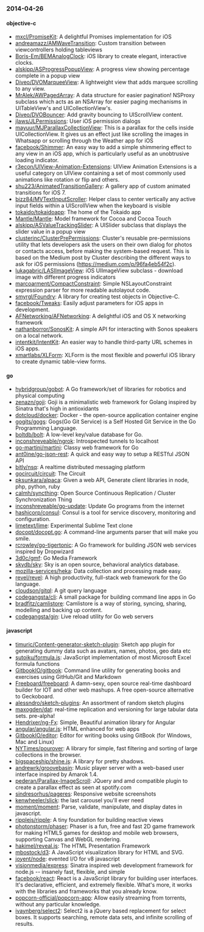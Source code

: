 ### 2014-04-26

#### objective-c
* [mxcl/PromiseKit](https://github.com/mxcl/PromiseKit): A delightful Promises implementation for iOS
* [andreamazz/AMWaveTransition](https://github.com/andreamazz/AMWaveTransition): Custom transition between viewcontrollers holding tableviews
* [Boris-Em/BEMAnalogClock](https://github.com/Boris-Em/BEMAnalogClock): iOS library to create elegant, interactive clocks.
* [alskipp/ASProgressPopupView](https://github.com/alskipp/ASProgressPopupView): A progress view showing percentage complete in a popup view 
* [Diveo/DVOMarqueeView](https://github.com/Diveo/DVOMarqueeView): A lightweight view that adds marquee scrolling to any view.
* [MrAlek/AWPagedArray](https://github.com/MrAlek/AWPagedArray): A data structure for easier pagination! NSProxy subclass which acts as an NSArray for easier paging mechanisms in UITableView's and UICollectionView's.
* [Diveo/DVOBouncer](https://github.com/Diveo/DVOBouncer): Add gravity bouncing to UIScrollView content.
* [jlaws/JLPermissions](https://github.com/jlaws/JLPermissions): User iOS permission dialogs
* [mayuur/MJParallaxCollectionView](https://github.com/mayuur/MJParallaxCollectionView): This is a parallax for the cells inside UICollectionView. It gives us an effect just like scrolling the images in Whatsapp or scrolling through the Weather app for iOS
* [facebook/Shimmer](https://github.com/facebook/Shimmer): An easy way to add a simple shimmering effect to any view in an iOS app, which is particularly useful as an unobtrusive loading indicator.
* [r3econ/UIView-Animation-Extensions](https://github.com/r3econ/UIView-Animation-Extensions): UIView Animation Extensions is a useful category on UIView containing a set of most commonly used animations like rotation or flip and others.
* [shu223/AnimatedTransitionGallery](https://github.com/shu223/AnimatedTransitionGallery): A gallery app of custom animated transitions for iOS 7.
* [bizz84/MVTextInputScroller](https://github.com/bizz84/MVTextInputScroller): Helper class to center vertically any active input fields within a UIScrollView when the keyboard is visible
* [tokaido/tokaidoapp](https://github.com/tokaido/tokaidoapp): The home of the Tokaido app
* [Mantle/Mantle](https://github.com/Mantle/Mantle): Model framework for Cocoa and Cocoa Touch
* [alskipp/ASValueTrackingSlider](https://github.com/alskipp/ASValueTrackingSlider): A UISlider subclass that displays the slider value in a popup view
* [clusterinc/ClusterPrePermissions](https://github.com/clusterinc/ClusterPrePermissions): Cluster's reusable pre-permissions utility that lets developers ask the users on their own dialog for photos or contacts access, before making the system-based request. This is based on the Medium post by Cluster describing the different ways to ask for iOS permissions (https://medium.com/p/96fa4eb54f2c).
* [lukagabric/LASIImageView](https://github.com/lukagabric/LASIImageView): iOS UIImageView subclass - download image with different progress indicators
* [marcoarment/CompactConstraint](https://github.com/marcoarment/CompactConstraint): Simple NSLayoutConstraint expression parser for more readable autolayout code.
* [smyrgl/Foundry](https://github.com/smyrgl/Foundry): A library for creating test objects in Objective-C.
* [facebook/Tweaks](https://github.com/facebook/Tweaks): Easily adjust parameters for iOS apps in development.
* [AFNetworking/AFNetworking](https://github.com/AFNetworking/AFNetworking): A delightful iOS and OS X networking framework
* [nathanborror/SonosKit](https://github.com/nathanborror/SonosKit): A simple API for interacting with Sonos speakers on a local network.
* [intentkit/IntentKit](https://github.com/intentkit/IntentKit): An easier way to handle third-party URL schemes in iOS apps.
* [xmartlabs/XLForm](https://github.com/xmartlabs/XLForm): XLForm is the most flexible and powerful iOS library to create dynamic table-view forms.

#### go
* [hybridgroup/gobot](https://github.com/hybridgroup/gobot): A Go framework/set of libraries for robotics and physical computing
* [zenazn/goji](https://github.com/zenazn/goji): Goji is a minimalistic web framework for Golang inspired by Sinatra that's high in antioxidants
* [dotcloud/docker](https://github.com/dotcloud/docker): Docker - the open-source application container engine
* [gogits/gogs](https://github.com/gogits/gogs): Gogs(Go Git Service) is a Self Hosted Git Service in the Go Programming Language.
* [boltdb/bolt](https://github.com/boltdb/bolt): A low-level key/value database for Go.
* [inconshreveable/ngrok](https://github.com/inconshreveable/ngrok): Introspected tunnels to localhost
* [go-martini/martini](https://github.com/go-martini/martini): Classy web framework for Go
* [ant0ine/go-json-rest](https://github.com/ant0ine/go-json-rest): A quick and easy way to setup a RESTful JSON API
* [bitly/nsq](https://github.com/bitly/nsq): A realtime distributed messaging platform
* [gocircuit/circuit](https://github.com/gocircuit/circuit): The Circuit
* [pksunkara/alpaca](https://github.com/pksunkara/alpaca): Given a web API, Generate client libraries in node, php, python, ruby
* [calmh/syncthing](https://github.com/calmh/syncthing): Open Source Continuous Replication / Cluster Synchronization Thing
* [inconshreveable/go-update](https://github.com/inconshreveable/go-update): Update Go programs from the internet
* [hashicorp/consul](https://github.com/hashicorp/consul): Consul is a tool for service discovery, monitoring and configuration.
* [limetext/lime](https://github.com/limetext/lime): Experimental Sublime Text clone
* [docopt/docopt.go](https://github.com/docopt/docopt.go): A command-line arguments parser that will make you smile.
* [rcrowley/go-tigertonic](https://github.com/rcrowley/go-tigertonic): A Go framework for building JSON web services inspired by Dropwizard
* [3d0c/gmf](https://github.com/3d0c/gmf): Go Media Framework
* [skydb/sky](https://github.com/skydb/sky): Sky is an open source, behavioral analytics database.
* [mozilla-services/heka](https://github.com/mozilla-services/heka): Data collection and processing made easy.
* [revel/revel](https://github.com/revel/revel): A high productivity, full-stack web framework for the Go language.
* [cloudson/gitql](https://github.com/cloudson/gitql): A git query language
* [codegangsta/cli](https://github.com/codegangsta/cli): A small package for building command line apps in Go
* [bradfitz/camlistore](https://github.com/bradfitz/camlistore): Camlistore is a way of storing, syncing, sharing, modelling and backing up content.
* [codegangsta/gin](https://github.com/codegangsta/gin): Live reload utility for Go web servers

#### javascript
* [timuric/Content-generator-sketch-plugin](https://github.com/timuric/Content-generator-sketch-plugin): Sketch app plugin for generating dummy data such as avatars, names, photos, geo data etc
* [sutoiku/formula.js](https://github.com/sutoiku/formula.js): JavaScript implementation of most Microsoft Excel formula functions
* [GitbookIO/gitbook](https://github.com/GitbookIO/gitbook): Command line utility for generating books and exercises using GitHub/Git and Markdown
* [Freeboard/freeboard](https://github.com/Freeboard/freeboard): A damn-sexy, open source real-time dashboard builder for IOT and other web mashups. A free open-source alternative to Geckoboard.
* [alessndro/sketch-plugins](https://github.com/alessndro/sketch-plugins): An assortment of random sketch plugins
* [maxogden/dat](https://github.com/maxogden/dat): real-time replication and versioning for large tabular data sets. pre-alpha!
* [Hendrixer/ng-Fx](https://github.com/Hendrixer/ng-Fx): Simple, Beautiful animation library for Angular
* [angular/angular.js](https://github.com/angular/angular.js): HTML enhanced for web apps
* [GitbookIO/editor](https://github.com/GitbookIO/editor): Editor for writing books using GitBook (for Windows, Mac and Linux)
* [NYTimes/pourover](https://github.com/NYTimes/pourover): A library for simple, fast filtering and sorting of large collections in the browser. 
* [bigspaceship/shine.js](https://github.com/bigspaceship/shine.js): A library for pretty shadows.
* [andrewrk/groovebasin](https://github.com/andrewrk/groovebasin): Music player server with a web-based user interface inspired by Amarok 1.4.
* [pederan/Parallax-ImageScroll](https://github.com/pederan/Parallax-ImageScroll): JQuery and amd compatible plugin to create a parallax effect as seen at spotify.com
* [sindresorhus/pageres](https://github.com/sindresorhus/pageres): Responsive website screenshots
* [kenwheeler/slick](https://github.com/kenwheeler/slick): the last carousel you'll ever need
* [moment/moment](https://github.com/moment/moment): Parse, validate, manipulate, and display dates in javascript.
* [ripplejs/ripple](https://github.com/ripplejs/ripple): A tiny foundation for building reactive views
* [photonstorm/phaser](https://github.com/photonstorm/phaser): Phaser is a fun, free and fast 2D game framework for making HTML5 games for desktop and mobile web browsers, supporting Canvas and WebGL rendering.
* [hakimel/reveal.js](https://github.com/hakimel/reveal.js): The HTML Presentation Framework
* [mbostock/d3](https://github.com/mbostock/d3): A JavaScript visualization library for HTML and SVG.
* [joyent/node](https://github.com/joyent/node): evented I/O for v8 javascript
* [visionmedia/express](https://github.com/visionmedia/express): Sinatra inspired web development framework for node.js -- insanely fast, flexible, and simple
* [facebook/react](https://github.com/facebook/react): React is a JavaScript library for building user interfaces. It's declarative, efficient, and extremely flexible. What's more, it works with the libraries and frameworks that you already know.
* [popcorn-official/popcorn-app](https://github.com/popcorn-official/popcorn-app): Allow easily streaming from torrents, without any particular knowledge.
* [ivaynberg/select2](https://github.com/ivaynberg/select2): Select2 is a jQuery based replacement for select boxes. It supports searching, remote data sets, and infinite scrolling of results.
